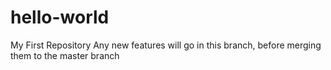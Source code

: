# hello-world
My First Repository
Any new features will go in this branch, before merging them to the master branch
